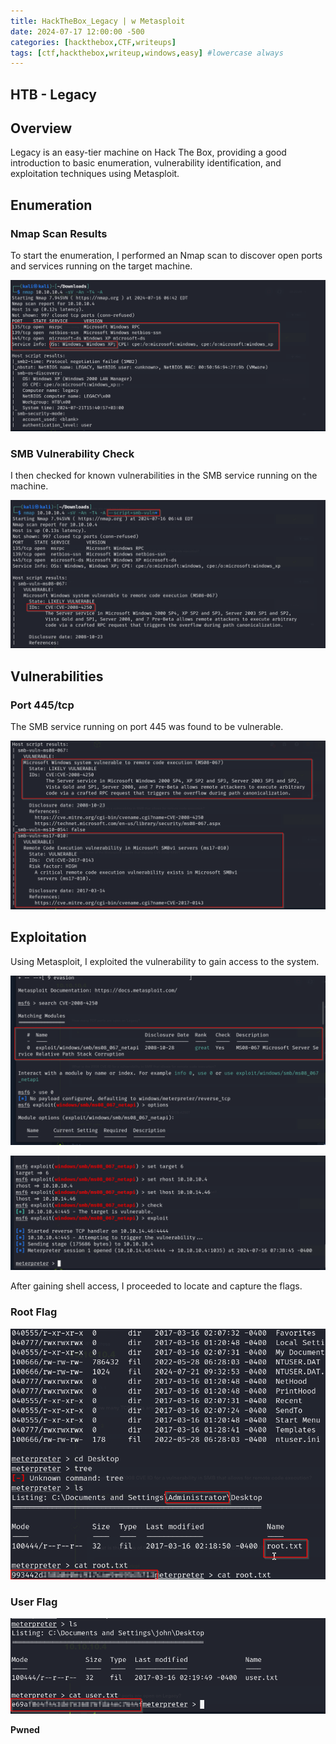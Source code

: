 ```yaml
---
title: HackTheBox_Legacy | w Metasploit
date: 2024-07-17 12:00:00 -500
categories: [hackthebox,CTF,writeups]
tags: [ctf,hackthebox,writeup,windows,easy] #lowercase always
---
```


## HTB - Legacy

## Overview

Legacy is an easy-tier machine on Hack The Box, providing a good introduction to basic enumeration, vulnerability identification, and exploitation techniques using Metasploit.

## Enumeration

### Nmap Scan Results

To start the enumeration, I performed an Nmap scan to discover open ports and services running on the target machine.

![Nmap Scan Results](/assets/img/legacy/1.png)

### SMB Vulnerability Check

I then checked for known vulnerabilities in the SMB service running on the machine.

![SMB Vulnerability Check](/assets/img/legacy/2.png)

## Vulnerabilities

### Port 445/tcp

The SMB service running on port 445 was found to be vulnerable.

![Port 445 Vulnerability](/assets/img/legacy/3.png)

## Exploitation

Using Metasploit, I exploited the vulnerability to gain access to the system.

![Exploitation Process](/assets/img/legacy/4.png)

![Shell Access](/assets/img/legacy/5.png)

After gaining shell access, I proceeded to locate and capture the flags.

### Root Flag

![Root Flag](/assets/img/legacy/6.png)

### User Flag

![User Flag](/assets/img/legacy/7.png)

**Pwned**
